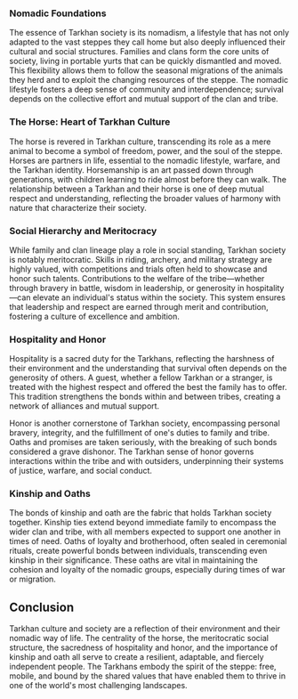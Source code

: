 ### Nomadic Foundations

The essence of Tarkhan society is its nomadism, a lifestyle that has not only adapted to the vast steppes they call home but also deeply influenced their cultural and social structures. Families and clans form the core units of society, living in portable yurts that can be quickly dismantled and moved. This flexibility allows them to follow the seasonal migrations of the animals they herd and to exploit the changing resources of the steppe. The nomadic lifestyle fosters a deep sense of community and interdependence; survival depends on the collective effort and mutual support of the clan and tribe.

### The Horse: Heart of Tarkhan Culture

The horse is revered in Tarkhan culture, transcending its role as a mere animal to become a symbol of freedom, power, and the soul of the steppe. Horses are partners in life, essential to the nomadic lifestyle, warfare, and the Tarkhan identity. Horsemanship is an art passed down through generations, with children learning to ride almost before they can walk. The relationship between a Tarkhan and their horse is one of deep mutual respect and understanding, reflecting the broader values of harmony with nature that characterize their society.

### Social Hierarchy and Meritocracy

While family and clan lineage play a role in social standing, Tarkhan society is notably meritocratic. Skills in riding, archery, and military strategy are highly valued, with competitions and trials often held to showcase and honor such talents. Contributions to the welfare of the tribe—whether through bravery in battle, wisdom in leadership, or generosity in hospitality—can elevate an individual's status within the society. This system ensures that leadership and respect are earned through merit and contribution, fostering a culture of excellence and ambition.

### Hospitality and Honor

Hospitality is a sacred duty for the Tarkhans, reflecting the harshness of their environment and the understanding that survival often depends on the generosity of others. A guest, whether a fellow Tarkhan or a stranger, is treated with the highest respect and offered the best the family has to offer. This tradition strengthens the bonds within and between tribes, creating a network of alliances and mutual support.

Honor is another cornerstone of Tarkhan society, encompassing personal bravery, integrity, and the fulfillment of one's duties to family and tribe. Oaths and promises are taken seriously, with the breaking of such bonds considered a grave dishonor. The Tarkhan sense of honor governs interactions within the tribe and with outsiders, underpinning their systems of justice, warfare, and social conduct.

### Kinship and Oaths

The bonds of kinship and oath are the fabric that holds Tarkhan society together. Kinship ties extend beyond immediate family to encompass the wider clan and tribe, with all members expected to support one another in times of need. Oaths of loyalty and brotherhood, often sealed in ceremonial rituals, create powerful bonds between individuals, transcending even kinship in their significance. These oaths are vital in maintaining the cohesion and loyalty of the nomadic groups, especially during times of war or migration.

## Conclusion

Tarkhan culture and society are a reflection of their environment and their nomadic way of life. The centrality of the horse, the meritocratic social structure, the sacredness of hospitality and honor, and the importance of kinship and oath all serve to create a resilient, adaptable, and fiercely independent people. The Tarkhans embody the spirit of the steppe: free, mobile, and bound by the shared values that have enabled them to thrive in one of the world's most challenging landscapes.